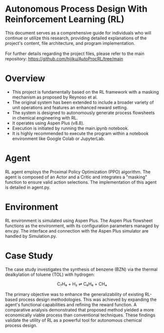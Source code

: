 # Autonomous Process Design With Reinforcement Learning (RL)
This document serves as a comprehensive guide for individuals who will continue or utilize this research, providing detailed explanations of the project's content, file architecture, and program implementation.   
<br>
For further details regarding the project files, please refer to the main repository: https://github.com/hijiku/AutoProcRL/tree/main
# Overview
* This project is fundamentally based on the RL framework with a masking mechanism as proposed by Reynoso et al.
* The original system has been extended to include a broader variety of unit operations and features an enhanced reward setting.
* The system is designed to autonomously generate process flowsheets in chemical engineering with RL.
* It operates using Aspen Plus (v8.8).
* Execution is initiated by running the main.ipynb notebook.
* It is highly recommended to execute the program within a notebook environment like Google Colab or JupyterLab.
# Agent
RL agent employs the Proximal Policy Optimization (PPO) algorithm. The agent is composed of an Actor and a Critic and integrates a "masking" function to ensure valid action selections. The implementation of this agent is detailed in agent.py.
# Environment
RL environment is simulated using Aspen Plus. The Aspen Plus flowsheet functions as the environment, with its configuration parameters managed by env.py. The interface and connection with the Aspen Plus simulator are handled by Simulation.py.
# Case Study
The case study investigates the synthesis of benzene (BZN) via the thermal dealkylation of toluene (TOL) with hydrogen:
<div align="center">
  C₇H₈ + H₂ ⇌ C₆H₆ + CH₄
  <br>
  <br>
</div>
The primary objective was to enhance the generalizability of existing RL-based process design methodologies. This was achieved by expanding the agent's functional capabilities and refining the reward function. A comparative analysis demonstrated that proposed method yielded a more economically viable process than conventional techniques. These findings validate the utility of RL as a powerful tool for autonomous chemical process design.
